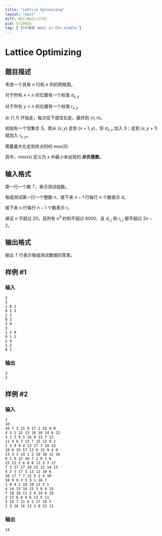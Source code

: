 ```yaml
---
title: "Lattice Optimizing"
layout: "post"
diff: NOI/NOI+/CTSC
pid: CF2002G
tag: ['折半搜索 meet in the middle']
---
```


# Lattice Optimizing

## 题目描述

考虑一个具有 
$n$ 行和 
$n$ 列的网格图。

对于所有 $x < n$ 的位置有一个权值  $d_{x,y}$

对于所有 $y < n$ 的位置有一个权值 
$r_{x,y}$

从 $(1,1)$ 开始走，每次往下或往右走，最终到 $(n,n)$。

初始有一个空集合 $S$。若从 $(x,y)$ 走到 $(x+1,y)$，将 $d_{x,y}$ 加入 $S$；走到 $(x,y+1)$ 就加入 $r_{x,y}$。

需要最大化走到终点时的 $mex(S)$

其中，$mex(x)$ 定义为 $x$ 中最小未出现的 **非负整数**。

## 输入格式

第一行一个数 $T$，表示测试组数。

每组测试第一行一个整数 $n$，接下来 $n-1$ 行每行 $n$ 个数表示 $d$。

接下来 $n$ 行每行 $n-1$ 个数表示 $r$。

保证 $n$ 不超过 $20$，且所有 $n^3$ 的和不超过 $8000$，且 $d_{i,j}$ 和 $r_{i,j}$ 都不超过 $2n-2$。

## 输出格式

输出 $T$ 行表示每组测试数据的答案。

## 样例 #1

### 输入

```
2
3
1 0 2
0 1 3
2 1
0 3
3 0
3
1 2 0
0 1 2
2 0
1 2
0 1
```

### 输出

```
3
2
```

## 样例 #2

### 输入

```
1
10
16 7 3 15 9 17 1 15 9 0
4 3 1 12 13 10 10 14 6 12
3 1 3 9 5 16 0 12 7 12
11 4 8 7 13 7 15 13 9 2
2 3 9 9 4 12 17 7 10 15
10 6 15 17 13 6 15 9 4 9
13 3 3 14 1 2 10 10 12 16
8 2 9 13 18 7 1 6 2 6
15 12 2 6 0 0 13 3 7 17
7 3 17 17 10 15 12 14 15
4 3 3 17 3 13 11 16 6
16 17 7 7 12 5 2 4 10
18 9 9 3 5 9 1 16 7
1 0 4 2 10 10 12 2 1
4 14 15 16 15 5 8 4 18
7 18 10 11 2 0 14 8 18
2 17 6 0 9 6 13 5 11
5 15 7 11 6 3 17 14 5
1 3 16 16 13 1 0 13 11
```

### 输出

```
14
```

